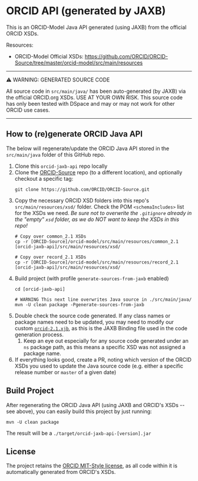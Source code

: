 # ORCID API (generated by JAXB)

This is an ORCID-Model Java API generated (using JAXB) from the official ORCID XSDs.

Resources:
* ORCID-Model Official XSDs: https://github.com/ORCID/ORCID-Source/tree/master/orcid-model/src/main/resources

***
:warning: WARNING: GENERATED SOURCE CODE

All source code in `src/main/java/` has been auto-generated (by JAXB) via the official ORCID.org XSDs.
USE AT YOUR OWN RISK. This source code has only been tested with DSpace and may or may not work for other ORCID use cases.
***


## How to (re)generate ORCID Java API

The below will regenerate/update the ORCID Java API stored in the `src/main/java` folder of this GitHub repo.

1. Clone this `orcid-jaxb-api` repo locally
2. Clone the [ORCID-Source](https://github.com/ORCID/ORCID-Source/) repo (to a different location), and optionally checkout a specific tag:
   ```
   git clone https://github.com/ORCID/ORCID-Source.git
   ```
3. Copy the necessary ORCID XSD folders into this repo's `src/main/resources/xsd/` folder. Check the POM `<schemaIncludes>` list for the XSDs we need.
  _Be sure not to overwrite the `.gitignore` already in the "empty" `xsd` folder, as we do NOT want to keep the XSDs in this repo!_
   ```
   # Copy over common_2.1 XSDs
   cp -r [ORCID-Source]/orcid-model/src/main/resources/common_2.1 [orcid-jaxb-api]/src/main/resources/xsd/
   
   # Copy over record_2.1 XSDs
   cp -r [ORCID-Source]/orcid-model/src/main/resources/record_2.1 [orcid-jaxb-api]/src/main/resources/xsd/
   ```
4. Build project (with profile `generate-sources-from-jaxb` enabled)
   ```
   cd [orcid-jaxb-api]
   
   # WARNING This next line overwrites Java source in ./src/main/java/
   mvn -U clean package -Pgenerate-sources-from-jaxb
   ```
5. Double check the source code generated. If any class names or package names need to be updated, you may need to modify our custom [`orcid-2.1.xjb`](https://github.com/DSpace/orcid-jaxb-api/blob/master/src/main/resources/binding/orcid-2.1.xjb), as this is the JAXB Binding file used in the code generation process.
    1. Keep an eye out especially for any source code generated under an `ns` package path, as this means a specific XSD was not assigned a package name.
6. If everything looks good, create a PR, noting which version of the ORCID XSDs you used to update the Java source code (e.g. either a specific release number or `master` of a given date)
   
## Build Project

After regenerating the ORCID Java API (using JAXB and ORCID's XSDs -- see above), you can easily build this project by just running:

```
mvn -U clean package
```

The result will be a `./target/orcid-jaxb-api-[version].jar`


## License

The project retains the [ORCID MIT-Style license](https://github.com/DSpace/orcid-jaxb-api/blob/master/LICENSE), as all code within it is automatically generated from ORCID's XSDs.
